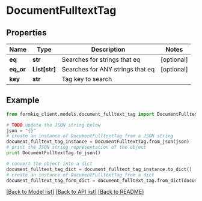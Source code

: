 # DocumentFulltextTag


## Properties

Name | Type | Description | Notes
------------ | ------------- | ------------- | -------------
**eq** | **str** | Searches for strings that eq | [optional] 
**eq_or** | **List[str]** | Searches for ANY strings that eq | [optional] 
**key** | **str** | Tag key to search | 

## Example

```python
from formkiq_client.models.document_fulltext_tag import DocumentFulltextTag

# TODO update the JSON string below
json = "{}"
# create an instance of DocumentFulltextTag from a JSON string
document_fulltext_tag_instance = DocumentFulltextTag.from_json(json)
# print the JSON string representation of the object
print DocumentFulltextTag.to_json()

# convert the object into a dict
document_fulltext_tag_dict = document_fulltext_tag_instance.to_dict()
# create an instance of DocumentFulltextTag from a dict
document_fulltext_tag_form_dict = document_fulltext_tag.from_dict(document_fulltext_tag_dict)
```
[[Back to Model list]](../README.md#documentation-for-models) [[Back to API list]](../README.md#documentation-for-api-endpoints) [[Back to README]](../README.md)


